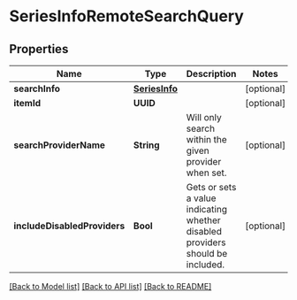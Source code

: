 # SeriesInfoRemoteSearchQuery

## Properties
Name | Type | Description | Notes
------------ | ------------- | ------------- | -------------
**searchInfo** | [**SeriesInfo**](SeriesInfo.md) |  | [optional] 
**itemId** | **UUID** |  | [optional] 
**searchProviderName** | **String** | Will only search within the given provider when set. | [optional] 
**includeDisabledProviders** | **Bool** | Gets or sets a value indicating whether disabled providers should be included. | [optional] 

[[Back to Model list]](../README.md#documentation-for-models) [[Back to API list]](../README.md#documentation-for-api-endpoints) [[Back to README]](../README.md)


